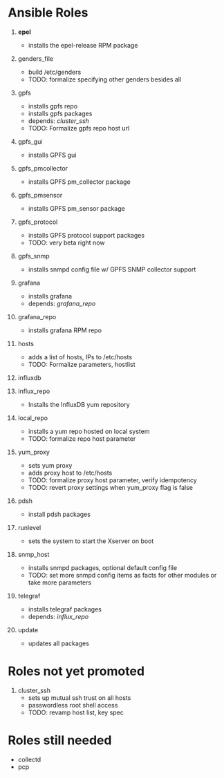 # Ansible Roles

1. **epel**
    * installs the epel-release RPM package

1. genders_file
    * build /etc/genders
    * TODO: formalize specifying other genders besides all

1. gpfs
    * installs gpfs repo
    * installs gpfs packages
    * depends: *cluster_ssh*
    * TODO: Formalize gpfs repo host url

1. gpfs_gui
    * installs GPFS gui

1. gpfs_pmcollector
    * installs GPFS pm_collector package

1. gpfs_pmsensor
    * installs GPFS pm_sensor package

1. gpfs_protocol
    * installs GPFS protocol support packages
    * TODO: very beta right now

1. gpfs_snmp
    * installs snmpd config file w/ GPFS SNMP collector support

1. grafana
    * installs grafana
    * depends: *grafana_repo*

1. grafana_repo
    * installs grafana RPM repo

1. hosts
    * adds a list of hosts, IPs to /etc/hosts
    * TODO: Formalize parameters, hostlist

1. influxdb
1. influx_repo
    * Installs the InfluxDB yum repository

1. local_repo
    * installs a yum repo hosted on local system
    * TODO: formalize repo host parameter

1. yum_proxy
    * sets yum proxy
    * adds proxy host to /etc/hosts
    * TODO: formalize proxy host parameter, verify idempotency
    * TODO: revert proxy settings when yum_proxy flag is false

1. pdsh
    * install pdsh packages

1. runlevel
    * sets the system to start the Xserver on boot

1. snmp_host
    * installs snmpd packages, optional default config file
    * TODO: set more snmpd config items as facts for other modules or take more parameters

1. telegraf
    * installs telegraf packages
    * depends: *influx_repo*

1. update
    * updates all packages

# Roles not yet promoted
1. cluster_ssh
    * sets up mutual ssh trust on all hosts
    * passwordless root shell access
    * TODO: revamp host list, key spec

# Roles still needed

* collectd
* pcp
